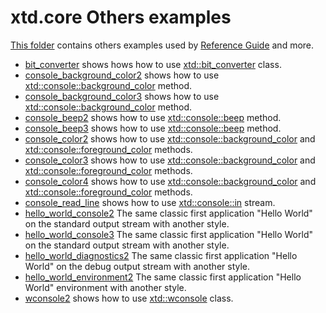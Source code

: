 # xtd.core Others examples

[This folder](.) contains others examples used by [Reference Guide](https://codedocs.xyz/gammasoft71/xtd/) and more.

* [bit_converter](bit_converter/README.md) shows hows how to use [xtd::bit_converter](../../../src/xtd.core/include/xtd/bit_converter.h) class.
* [console_background_color2](console_background_color2/README.md) shows how to use [xtd::console::background_color](../../../src/xtd.core/include/xtd/basic_console.h) method.
* [console_background_color3](console_background_color3/README.md) shows how to use [xtd::console::background_color](../../../src/xtd.core/include/xtd/basic_console.h) method.
* [console_beep2](console_beep2/README.md) shows how to use [xtd::console::beep](../../../src/xtd.core/include/xtd/basic_console.h) method.
* [console_beep3](console_beep3/README.md) shows how to use [xtd::console::beep](../../../src/xtd.core/include/xtd/basic_console.h) method.
* [console_color2](console_color2/README.md) shows how to use [xtd::console::background_color](../../../src/xtd.core/include/xtd/basic_console.h) and [xtd::console::foreground_color](../../../src/xtd.core/include/xtd/basic_console.h) methods.
* [console_color3](console_color3/README.md) shows how to use [xtd::console::background_color](../../../src/xtd.core/include/xtd/basic_console.h) and [xtd::console::foreground_color](../../../src/xtd.core/include/xtd/basic_console.h) methods.
* [console_color4](console_color4/README.md) shows how to use [xtd::console::background_color](../../../src/xtd.core/include/xtd/basic_console.h) and [xtd::console::foreground_color](../../../src/xtd.core/include/xtd/basic_console.h) methods.
* [console_read_line](console_read_line/README.md) shows how to use [xtd::console::in](../../../src/xtd.core/include/xtd/basic_console.h) stream.
* [hello_world_console2](hello_world_console2/README.md) The same classic first application "Hello World" on the standard output stream with another style.
* [hello_world_console3](hello_world_console3/README.md) The same classic first application "Hello World" on the standard output stream with another style.
* [hello_world_diagnostics2](hello_world_diagnostics2/README.md) The same classic first application "Hello World" on the debug output stream with another style.
* [hello_world_environment2](hello_world_environment2/README.md) The same classic first application "Hello World" environment with another style.
* [wconsole2](wconsole2/README.md) shows how to use [xtd::wconsole](../../../src/xtd.core/include/xtd/basic_console.h) class.
